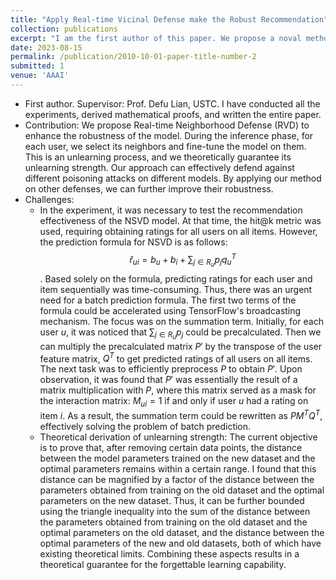 ```yaml
---
title: "Apply Real-time Vicinal Defense make the Robust Recommendation"
collection: publications
excerpt: "I am the first author of this paper. We propose a noval method to implement an attack-agnostic and model-agnostic defense against poisoning attacks in recommender systems. We also conduct a theoretical bound about the unlearning strength. &nbsp;&nbsp;&nbsp;&nbsp;&nbsp;<a href='/publication/2010-10-01-paper-title-number-2' target='_blank' style='color: #007bff; text-decoration: none; font-size: 20px;'>details...</a>"
date: 2023-08-15
permalink: /publication/2010-10-01-paper-title-number-2
submitted: 1
venue: 'AAAI'
---
```

* First author.  Supervisor: Prof. Defu Lian, USTC. I have conducted all the experiments, derived mathematical proofs, and written the entire paper.
* Contribution: We propose Real-time Neighborhood Defense (RVD) to enhance the robustness of the model. During the inference phase, for each user, we select its neighbors and fine-tune the model on them. This is an unlearning process, and we theoretically guarantee its unlearning strength. Our approach can effectively defend against different poisoning attacks on different models. By applying our method on other defenses, we can further improve their robustness.
* Challenges:
  * In the experiment, it was necessary to test the recommendation effectiveness of the NSVD model. At that time, the hit@k metric was used, requiring obtaining ratings for all users on all items. However, the prediction formula for NSVD is as follows: $$\hat{r}_{ui}=b_u+b_i+\sum_{j\in R_u}p_jq_u^T$$. Based solely on the formula, predicting ratings for each user and item sequentially was time-consuming. Thus, there was an urgent need for a batch prediction formula. The first two terms of the formula could be accelerated using TensorFlow's broadcasting mechanism. The focus was on the summation term. Initially, for each user $u$, it was noticed that $\sum_{j\in R_u}p_j$ could be precalculated. Then we can multiply the precalculated matrix $P'$ by the transpose of the user feature matrix, $Q^T$ to get predicted ratings of all users on all items. The next task was to efficiently preprocess $P$ to obtain $P'$. Upon observation, it was found that $P'$ was essentially the result of a matrix multiplication with $P$, where this matrix served as a mask for the interaction matrix: $M_{ui}=1$ if and only if user $u$ had a rating on item $i$. As a result, the summation term could be rewritten as $PM^TQ^T$, effectively solving the problem of batch prediction.
  * Theoretical derivation of unlearning strength: The current objective is to prove that, after removing certain data points, the distance between the model parameters trained on the new dataset and the optimal parameters remains within a certain range. I found that this distance can be magnified by a factor of the distance between the parameters obtained from training on the old dataset and the optimal parameters on the new dataset. Thus, it can be further bounded using the triangle inequality into the sum of the distance between the parameters obtained from training on the old dataset and the optimal parameters on the old dataset, and the distance between the optimal parameters of the new and old datasets, both of which have existing theoretical limits. Combining these aspects results in a theoretical guarantee for the forgettable learning capability.

